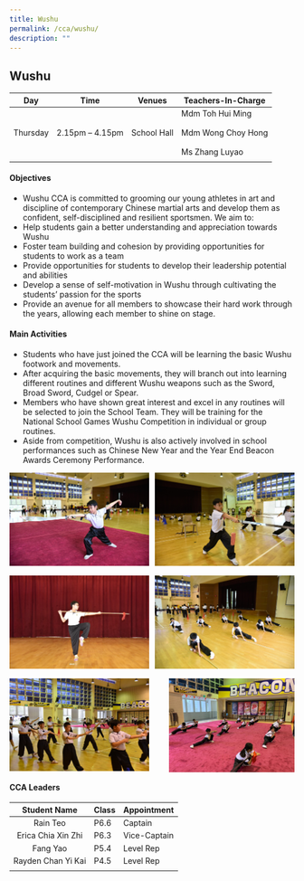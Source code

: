 ```yaml
---
title: Wushu
permalink: /cca/wushu/
description: ""
---
```

## Wushu

| **Day** | **Time** | **Venues** | **Teachers-In-Charge** |
|:---:|---|---|---|
| Thursday | 2.15pm – 4.15pm | School Hall | Mdm Toh Hui Ming  <br><br>Mdm Wong Choy Hong<br><br>Ms Zhang Luyao |
|  |  |  |  |

#### Objectives

*   Wushu CCA is committed to grooming our young athletes in art and discipline of contemporary Chinese martial arts and develop them as confident, self-disciplined and resilient sportsmen. We aim to:
*   Help students gain a better understanding and appreciation towards Wushu
*   Foster team building and cohesion by providing opportunities for students to work as a team
*   Provide opportunities for students to develop their leadership potential and abilities
*   Develop a sense of self-motivation in Wushu through cultivating the students’ passion for the sports
*   Provide an avenue for all members to showcase their hard work through the years, allowing each member to shine on stage.

#### Main Activities

*   Students who have just joined the CCA will be learning the basic Wushu footwork and movements.
*   After acquiring the basic movements, they will branch out into learning different routines and different Wushu weapons such as the Sword, Broad Sword, Cudgel or Spear.
*   Members who have shown great interest and excel in any routines will be selected to join the School Team. They will be training for the National School Games Wushu Competition in individual or group routines.
*   Aside from competition, Wushu is also actively involved in school performances such as Chinese New Year and the Year End Beacon Awards Ceremony Performance.

<img src="/images/Wushu 2.jpg" style="width:49%" align=left>
<img src="/images/Wushu 1.jpg" style="width:49%" align=right>
<br clear="left"><br>

<img src="/images/Wushu 4.jpg" style="width:49%" align=left>
<img src="/images/Wushu 3.jpg" style="width:49%" align=right>
<br clear="left"><br>

<img src="/images/Wushu 5.jpg" style="width:49%" align=left>
<img src="/images/Wushu 01.jpg" style="width:44%" align=right>
<br clear="left">

#### CCA Leaders

| **Student Name** | **Class** | **Appointment** |
|:---:|---|---|
| Rain Teo | P6.6 | Captain |
| Erica Chia Xin Zhi | P6.3 | Vice-Captain |
| Fang Yao | P5.4 | Level Rep |
| Rayden Chan Yi Kai | P4.5 | Level Rep |
|  |  |  |

